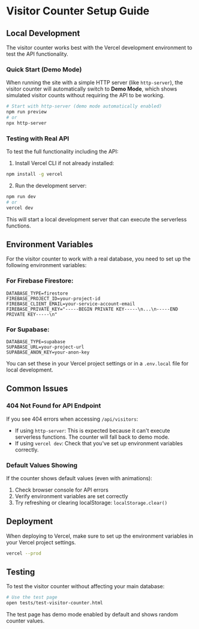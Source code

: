 # Visitor Counter Setup Guide

## Local Development

The visitor counter works best with the Vercel development environment to test the API functionality.

### Quick Start (Demo Mode)

When running the site with a simple HTTP server (like `http-server`), the visitor counter will automatically switch to **Demo Mode**, which shows simulated visitor counts without requiring the API to be working.

```bash
# Start with http-server (demo mode automatically enabled)
npm run preview
# or
npx http-server
```

### Testing with Real API

To test the full functionality including the API:

1. Install Vercel CLI if not already installed:

```bash
npm install -g vercel
```

2. Run the development server:

```bash
npm run dev
# or
vercel dev
```

This will start a local development server that can execute the serverless functions.

## Environment Variables

For the visitor counter to work with a real database, you need to set up the following environment variables:

### For Firebase Firestore:

```
DATABASE_TYPE=firestore
FIREBASE_PROJECT_ID=your-project-id
FIREBASE_CLIENT_EMAIL=your-service-account-email
FIREBASE_PRIVATE_KEY="-----BEGIN PRIVATE KEY-----\n...\n-----END PRIVATE KEY-----\n"
```

### For Supabase:

```
DATABASE_TYPE=supabase
SUPABASE_URL=your-project-url
SUPABASE_ANON_KEY=your-anon-key
```

You can set these in your Vercel project settings or in a `.env.local` file for local development.

## Common Issues

### 404 Not Found for API Endpoint

If you see 404 errors when accessing `/api/visitors`:

- If using `http-server`: This is expected because it can't execute serverless functions. The counter will fall back to demo mode.
- If using `vercel dev`: Check that you've set up environment variables correctly.

### Default Values Showing

If the counter shows default values (even with animations):

1. Check browser console for API errors
2. Verify environment variables are set correctly
3. Try refreshing or clearing localStorage: `localStorage.clear()`

## Deployment

When deploying to Vercel, make sure to set up the environment variables in your Vercel project settings.

```bash
vercel --prod
```

## Testing

To test the visitor counter without affecting your main database:

```bash
# Use the test page
open tests/test-visitor-counter.html
```

The test page has demo mode enabled by default and shows random counter values.
